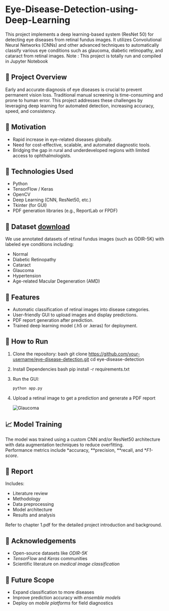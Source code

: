 # Eye-Disease-Detection-using-Deep-Learning
This project implements a deep learning-based system (ResNet 50) for detecting eye diseases from retinal fundus images. It utilizes Convolutional Neural Networks (CNNs) and other advanced techniques to automatically classify various eye conditions such as glaucoma, diabetic retinopathy, and cataract from retinal images.
Note : This project is totally run and compiled in Jupyter Notebook

## 📘 Project Overview

Early and accurate diagnosis of eye diseases is crucial to prevent permanent vision loss. Traditional manual screening is time-consuming and prone to human error. This project addresses these challenges by leveraging deep learning for automated detection, increasing accuracy, speed, and consistency.

## 🧠 Motivation

- Rapid increase in eye-related diseases globally.
- Need for cost-effective, scalable, and automated diagnostic tools.
- Bridging the gap in rural and underdeveloped regions with limited access to ophthalmologists.

## 🧪 Technologies Used

- Python
- TensorFlow / Keras
- OpenCV
- Deep Learning (CNN, ResNet50, etc.)
- Tkinter (for GUI)
- PDF generation libraries (e.g., ReportLab or FPDF)


## 📂 Dataset [download](https://www.kaggle.com/datasets/gunavenkatdoddi/eye-diseases-classification)

We use annotated datasets of retinal fundus images (such as ODIR-5K) with labeled eye conditions including:
- Normal
- Diabetic Retinopathy
- Cataract
- Glaucoma
- Hypertension
- Age-related Macular Degeneration (AMD)

## 🎯 Features

- Automatic classification of retinal images into disease categories.
- User-friendly GUI to upload images and display predictions.
- PDF report generation after prediction.
- Trained deep learning model (.h5 or .keras) for deployment.

## 🚀 How to Run

1. Clone the repository:
   bash
   git clone https://github.com/your-username/eye-disease-detection.git
   cd eye-disease-detection


2. Install Dependencies
   bash
   pip install -r requirements.txt

3. Run the GUI:
   ```bash
   python app.py

4. Upload a retinal image to get a prediction and generate a PDF report


   ![Glaucoma](https://github.com/user-attachments/assets/37163c78-11fe-45ef-98f9-f09d24f473b0)



 ## 📈 Model Training

The model was trained using a custom CNN and/or ResNet50 architecture with data augmentation techniques to reduce overfitting.  
Performance metrics include *accuracy, **precision, **recall, and **F1-score*.

## 📄 Report

Includes:
- Literature review
- Methodology
- Data preprocessing
- Model architecture
- Results and analysis

Refer to chapter 1.pdf for the detailed project introduction and background.

## 🤝 Acknowledgements

- Open-source datasets like *ODIR-5K*
- *TensorFlow* and *Keras* communities
- Scientific literature on *medical image classification*

## 📌 Future Scope

- Expand classification to more diseases
- Improve prediction accuracy with *ensemble models*
- Deploy on *mobile platforms* for field diagnostics
